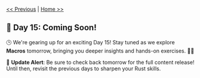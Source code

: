 [<< Previous](../14_Cargo%20and%20Package%20Management/14_cargo_and_package_management.md) | [Home >>](../README.md#-day-1---introduction-to-rust)

## 🚀 Day 15: Coming Soon!

🕒 We're gearing up for an exciting Day 15! Stay tuned as we explore **Macros** tomorrow, bringing you deeper insights and hands-on exercises. 🔧✨

🔔 **Update Alert**: Be sure to check back tomorrow for the full content release! Until then, revisit the previous days to sharpen your Rust skills. 
